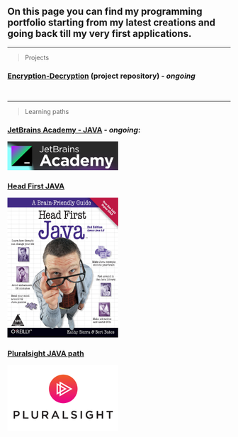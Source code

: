 ## On this page you can find my programming portfolio starting from my latest creations and going back till my very first applications.
<hr>

> Projects

### [Encryption-Decryption](https://github.com/Kamil-Jankowski/Encryption-Decryption) (project repository) - _ongoing_
<br>

<hr>

> Learning paths

### [JetBrains Academy - JAVA](jet_brains.md) - _ongoing_:
 <img src="pictures/academy.png" alt="book_cover" width="250"/>
 <br>
 
### [Head First JAVA](head_first_java.md)
 <img src="pictures/Head_first_JAVA.jpg" alt="book_cover" width="250"/>
 <br>

### [Pluralsight JAVA path](pluralsight.md)
  <img src="pictures/Pluralsight.png" alt="course_icon" width="250"/>
